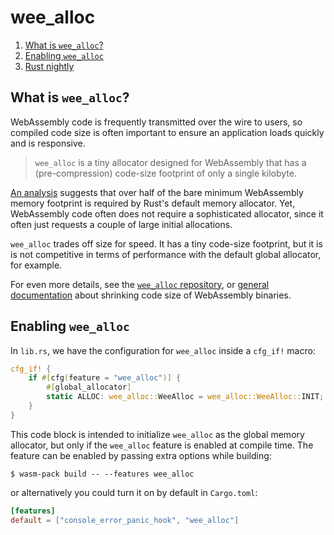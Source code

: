 # wee_alloc

1. [What is `wee_alloc`?](#what-is-wee_alloc)
2. [Enabling `wee_alloc`](#enabling-wee_alloc)
3. [Rust nightly](#rust-nightly)

## What is `wee_alloc`?

WebAssembly code is frequently transmitted over the wire to users, so compiled
code size is often important to ensure an application loads quickly and is
responsive.

> `wee_alloc` is a tiny allocator designed for WebAssembly that has a (pre-compression) code-size footprint of only a single kilobyte.

[An analysis](http://fitzgeraldnick.com/2018/02/09/wee-alloc.html) suggests that over half of the bare minimum WebAssembly memory footprint is required by Rust's default memory allocator. Yet, WebAssembly code often does not require a sophisticated allocator, since it often just requests a couple of large initial allocations.

`wee_alloc` trades off size for speed. It has a tiny code-size
footprint, but it is is not competitive in terms of performance with the
default global allocator, for example.

For even more details, see the [`wee_alloc`
repository](https://github.com/rustwasm/wee_alloc), or
[general documentation](https://rustwasm.github.io/docs/book/reference/code-size.html) about
shrinking code size of WebAssembly binaries.

## Enabling `wee_alloc`

In `lib.rs`, we have the configuration for `wee_alloc` inside a `cfg_if!` macro:

```rust
cfg_if! {
    if #[cfg(feature = "wee_alloc")] {
        #[global_allocator]
        static ALLOC: wee_alloc::WeeAlloc = wee_alloc::WeeAlloc::INIT;
    }
}
```

This code block is intended to initialize `wee_alloc` as the global memory
allocator, but only if the `wee_alloc` feature is enabled at compile time. The
feature can be enabled by passing extra options while building:

```
$ wasm-pack build -- --features wee_alloc
```

or alternatively you could turn it on by default in `Cargo.toml`:

```toml
[features]
default = ["console_error_panic_hook", "wee_alloc"]
```

